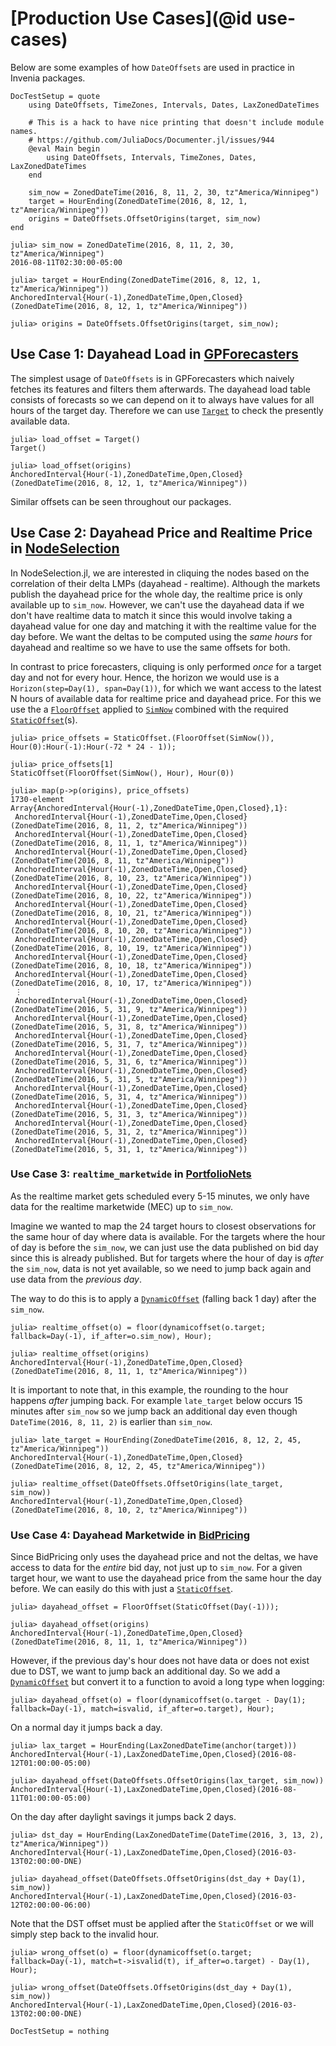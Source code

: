 # [Production Use Cases](@id use-cases)

Below are some examples of how `DateOffsets` are used in practice in Invenia packages.

```@meta
DocTestSetup = quote
    using DateOffsets, TimeZones, Intervals, Dates, LaxZonedDateTimes

    # This is a hack to have nice printing that doesn't include module names.
    # https://github.com/JuliaDocs/Documenter.jl/issues/944
    @eval Main begin
        using DateOffsets, Intervals, TimeZones, Dates, LaxZonedDateTimes
    end

    sim_now = ZonedDateTime(2016, 8, 11, 2, 30, tz"America/Winnipeg")
    target = HourEnding(ZonedDateTime(2016, 8, 12, 1, tz"America/Winnipeg"))
    origins = DateOffsets.OffsetOrigins(target, sim_now)
end
```

```jldoctest
julia> sim_now = ZonedDateTime(2016, 8, 11, 2, 30, tz"America/Winnipeg")
2016-08-11T02:30:00-05:00

julia> target = HourEnding(ZonedDateTime(2016, 8, 12, 1, tz"America/Winnipeg"))
AnchoredInterval{Hour(-1),ZonedDateTime,Open,Closed}(ZonedDateTime(2016, 8, 12, 1, tz"America/Winnipeg"))

julia> origins = DateOffsets.OffsetOrigins(target, sim_now);

```
## Use Case 1: Dayahead Load in [GPForecasters](https://invenia.pages.invenia.ca/GPForecasters.jl/)

The simplest usage of `DateOffsets` is in GPForecasters which naively fetches its features and filters them afterwards.
The dayahead load table consists of forecasts so we can depend on it to always have values for all hours of the target day.
Therefore we can use [`Target`](@ref) to check the presently available data.

```jldoctest
julia> load_offset = Target()
Target()

julia> load_offset(origins)
AnchoredInterval{Hour(-1),ZonedDateTime,Open,Closed}(ZonedDateTime(2016, 8, 12, 1, tz"America/Winnipeg"))
```

Similar offsets can be seen throughout our packages.

## Use Case 2: Dayahead Price and Realtime Price in [NodeSelection](https://invenia.pages.invenia.ca/NodeSelection.jl/)

In NodeSelection.jl, we are interested in cliquing the nodes based on the correlation of their delta LMPs (dayahead - realtime).
Although the markets publish the dayahead price for the whole day, the realtime price is only available up to `sim_now`.
However, we can't use the dayahead data if we don't have realtime data to match it since this would involve taking a dayahead value for one day and matching it with the realtime value for the day before.
We want the deltas to be computed using the _same hours_ for dayahead and realtime so we have to use the same offsets for both.

In contrast to price forecasters, cliquing is only performed _once_ for a target day and not for every hour.
Hence, the horizon we would use is a `Horizon(step=Day(1), span=Day(1))`, for which we want access to the latest N hours of available data for realtime price and dayahead price.
For this we use the a [`FloorOffset`](@ref) applied to [`SimNow`](@ref) combined with the required [`StaticOffset`](@ref)(s).

```jldoctest
julia> price_offsets = StaticOffset.(FloorOffset(SimNow()), Hour(0):Hour(-1):Hour(-72 * 24 - 1));

julia> price_offsets[1]
StaticOffset(FloorOffset(SimNow(), Hour), Hour(0))

julia> map(p->p(origins), price_offsets)
1730-element Array{AnchoredInterval{Hour(-1),ZonedDateTime,Open,Closed},1}:
 AnchoredInterval{Hour(-1),ZonedDateTime,Open,Closed}(ZonedDateTime(2016, 8, 11, 2, tz"America/Winnipeg"))
 AnchoredInterval{Hour(-1),ZonedDateTime,Open,Closed}(ZonedDateTime(2016, 8, 11, 1, tz"America/Winnipeg"))
 AnchoredInterval{Hour(-1),ZonedDateTime,Open,Closed}(ZonedDateTime(2016, 8, 11, tz"America/Winnipeg"))
 AnchoredInterval{Hour(-1),ZonedDateTime,Open,Closed}(ZonedDateTime(2016, 8, 10, 23, tz"America/Winnipeg"))
 AnchoredInterval{Hour(-1),ZonedDateTime,Open,Closed}(ZonedDateTime(2016, 8, 10, 22, tz"America/Winnipeg"))
 AnchoredInterval{Hour(-1),ZonedDateTime,Open,Closed}(ZonedDateTime(2016, 8, 10, 21, tz"America/Winnipeg"))
 AnchoredInterval{Hour(-1),ZonedDateTime,Open,Closed}(ZonedDateTime(2016, 8, 10, 20, tz"America/Winnipeg"))
 AnchoredInterval{Hour(-1),ZonedDateTime,Open,Closed}(ZonedDateTime(2016, 8, 10, 19, tz"America/Winnipeg"))
 AnchoredInterval{Hour(-1),ZonedDateTime,Open,Closed}(ZonedDateTime(2016, 8, 10, 18, tz"America/Winnipeg"))
 AnchoredInterval{Hour(-1),ZonedDateTime,Open,Closed}(ZonedDateTime(2016, 8, 10, 17, tz"America/Winnipeg"))
 ⋮
 AnchoredInterval{Hour(-1),ZonedDateTime,Open,Closed}(ZonedDateTime(2016, 5, 31, 9, tz"America/Winnipeg"))
 AnchoredInterval{Hour(-1),ZonedDateTime,Open,Closed}(ZonedDateTime(2016, 5, 31, 8, tz"America/Winnipeg"))
 AnchoredInterval{Hour(-1),ZonedDateTime,Open,Closed}(ZonedDateTime(2016, 5, 31, 7, tz"America/Winnipeg"))
 AnchoredInterval{Hour(-1),ZonedDateTime,Open,Closed}(ZonedDateTime(2016, 5, 31, 6, tz"America/Winnipeg"))
 AnchoredInterval{Hour(-1),ZonedDateTime,Open,Closed}(ZonedDateTime(2016, 5, 31, 5, tz"America/Winnipeg"))
 AnchoredInterval{Hour(-1),ZonedDateTime,Open,Closed}(ZonedDateTime(2016, 5, 31, 4, tz"America/Winnipeg"))
 AnchoredInterval{Hour(-1),ZonedDateTime,Open,Closed}(ZonedDateTime(2016, 5, 31, 3, tz"America/Winnipeg"))
 AnchoredInterval{Hour(-1),ZonedDateTime,Open,Closed}(ZonedDateTime(2016, 5, 31, 2, tz"America/Winnipeg"))
 AnchoredInterval{Hour(-1),ZonedDateTime,Open,Closed}(ZonedDateTime(2016, 5, 31, 1, tz"America/Winnipeg"))
```

### Use Case 3: `realtime_marketwide` in [PortfolioNets](https://invenia.pages.invenia.ca/PortfolioNets.jl/)

As the realtime market gets scheduled every 5-15 minutes, we only have data for the realtime marketwide (MEC) up to `sim_now`.

Imagine we wanted to map the 24 target hours to closest observations for the same hour of day where data is available.
For the targets where the hour of day is before the `sim_now`, we can just use the data published on bid day since this is already published.
But for targets where the hour of day is _after_ the `sim_now`, data is not yet available, so we need to jump back again and use data from the _previous day_.

The way to do this is to apply a [`DynamicOffset`](@ref) (falling back 1 day) after the `sim_now`.

```jldoctest pn
julia> realtime_offset(o) = floor(dynamicoffset(o.target; fallback=Day(-1), if_after=o.sim_now), Hour);

julia> realtime_offset(origins)
AnchoredInterval{Hour(-1),ZonedDateTime,Open,Closed}(ZonedDateTime(2016, 8, 11, 1, tz"America/Winnipeg"))
```

It is important to note that, in this example, the rounding to the hour happens _after_ jumping back.
For example `late_target` below occurs 15 minutes after `sim_now` so we jump back an additional day even though `DateTime(2016, 8, 11, 2)` is earlier than `sim_now`.

```jldoctest pn
julia> late_target = HourEnding(ZonedDateTime(2016, 8, 12, 2, 45, tz"America/Winnipeg"))
AnchoredInterval{Hour(-1),ZonedDateTime,Open,Closed}(ZonedDateTime(2016, 8, 12, 2, 45, tz"America/Winnipeg"))

julia> realtime_offset(DateOffsets.OffsetOrigins(late_target, sim_now))
AnchoredInterval{Hour(-1),ZonedDateTime,Open,Closed}(ZonedDateTime(2016, 8, 10, 2, tz"America/Winnipeg"))
```

### Use Case 4: Dayahead Marketwide in [BidPricing](https://invenia.pages.invenia.ca/BidPricing.jl/)

Since BidPricing only uses the dayahead price and not the deltas, we have access to data for the _entire_ bid day, not just up to `sim_now`.
For a given target hour, we want to use the dayahead price from the same hour the day before. We can easily do this with just a [`StaticOffset`](@ref).

```jldoctest
julia> dayahead_offset = FloorOffset(StaticOffset(Day(-1)));

julia> dayahead_offset(origins)
AnchoredInterval{Hour(-1),ZonedDateTime,Open,Closed}(ZonedDateTime(2016, 8, 11, 1, tz"America/Winnipeg"))
```

However, if the previous day's hour does not have data or does not exist due to DST, we want to jump back an additional day. 
So we add a [`DynamicOffset`](@ref) but convert it to a function to avoid a long type when logging:

```jldoctest bidpricing
julia> dayahead_offset(o) = floor(dynamicoffset(o.target - Day(1); fallback=Day(-1), match=isvalid, if_after=o.target), Hour);
```
On a normal day it jumps back a day.

```jldoctest bidpricing
julia> lax_target = HourEnding(LaxZonedDateTime(anchor(target)))
AnchoredInterval{Hour(-1),LaxZonedDateTime,Open,Closed}(2016-08-12T01:00:00-05:00)

julia> dayahead_offset(DateOffsets.OffsetOrigins(lax_target, sim_now))
AnchoredInterval{Hour(-1),LaxZonedDateTime,Open,Closed}(2016-08-11T01:00:00-05:00)
```

On the day after daylight savings it jumps back 2 days.

```jldoctest bidpricing
julia> dst_day = HourEnding(LaxZonedDateTime(DateTime(2016, 3, 13, 2), tz"America/Winnipeg"))
AnchoredInterval{Hour(-1),LaxZonedDateTime,Open,Closed}(2016-03-13T02:00:00-DNE)

julia> dayahead_offset(DateOffsets.OffsetOrigins(dst_day + Day(1), sim_now))
AnchoredInterval{Hour(-1),LaxZonedDateTime,Open,Closed}(2016-03-12T02:00:00-06:00)
```

Note that the DST offset must be applied after the `StaticOffset` or we will simply step back to the invalid hour.

```jldoctest bidpricing
julia> wrong_offset(o) = floor(dynamicoffset(o.target; fallback=Day(-1), match=t->isvalid(t), if_after=o.target) - Day(1), Hour);

julia> wrong_offset(DateOffsets.OffsetOrigins(dst_day + Day(1), sim_now))
AnchoredInterval{Hour(-1),LaxZonedDateTime,Open,Closed}(2016-03-13T02:00:00-DNE)
```

```@meta
DocTestSetup = nothing
```
